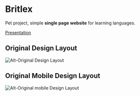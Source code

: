 # Britlex

Pet project, simple **single page website** for learning languages.

[Presentation](https://alexey96may.github.io/onlineLanguageSchool_Britlex/dist/)

## Original Design Layout

![Alt-Original Design Layout](/design.avif)

## Original Mobile Design Layout

![Alt-Original mobile Design Layout](/mobile_design.avif)
